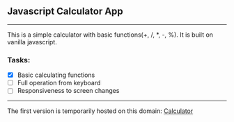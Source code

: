 ## Javascript Calculator App
___
This is a simple calculator with basic functions(+, /, *, -, %).
It is built on vanilla javascript.
### Tasks:
* [x] Basic calculating functions
* [ ] Full operation from keyboard
* [ ] Responsiveness to screen changes
___
The first version is temporarily hosted on this domain:
[Calculator](https://monumental-croquembouche-a85612.netlify.app/) 
